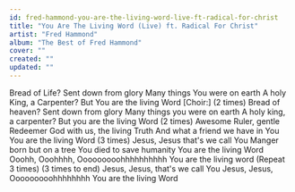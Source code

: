 ```yaml
---
id: fred-hammond-you-are-the-living-word-live-ft-radical-for-christ
title: "You Are The Living Word (Live) ft. Radical For Christ"
artist: "Fred Hammond"
album: "The Best of Fred Hammond"
cover: ""
created: ""
updated: ""
---
```


Bread of Life?
Sent down from glory
Many things You were on earth
A holy King, a Carpenter?
But You are the living Word
[Choir:] (2 times)
Bread of heaven?
Sent down from glory
Many things you were on earth
A holy king, a carpenter?
But you are the living Word
(2 times)
Awesome Ruler, gentle Redeemer
God with us, the living Truth
And what a friend we have in You
You are the living Word
(3 times)
Jesus, Jesus that's we call You
Manger born but on a tree
You died to save humanity
You are the living Word
Ooohh, Ooohhhh, Ooooooooohhhhhhhhhh
You are the living word (Repeat 3 times)
(3 times to end)
Jesus, Jesus, that's we call You
Jesus, Jesus, Ooooooooohhhhhhhh
You are the living Word